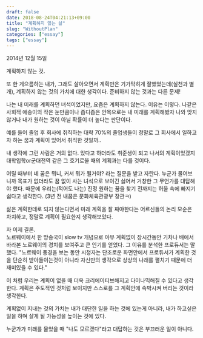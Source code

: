 ```yaml
---
draft: false
date: 2018-08-24T04:21:13+09:00
title: "계획하지 않는 삶"
slug: "WithoutPlan"
categories: ["essay"]
tags: ["essay"]
---
```

2014년 12월 15일

계획하지 않는 것.

또 한 게으름하는 내가, 그래도 살아오면서 계획만은 기가막히게 잘했었는데(실천과 별개), 계획하지 않는 것의 가치에 대한 생각이다. 준비하지 않는 것과는 다른 문제!

나는 내 미래를 계획하던 녀석이었지만, 요즘은 계획하지 않는다. 이유는 이렇다. 나같은 사회적 애송이의 작은 눈만큼이나 좁디좁은 안목으로는 내 미래를 계획해봤자 나와 맞지 않거나 내가 원하는 것이 아닐 확률이 더 높다는 판단이다.

예를 들어 졸업 후 회사에 취직하는 대략 70%의 졸업생들이 정말로 그 회사에서 일하고자 하는 꿈과 계획이 있어서 취직한 것일까..

내 생각에 그런 사람은 거의 없다. 있다고 하더라도 취준생이 되고 나서의 계획이었겠지 대학입학or군대전역 같은 그 호기로울 때의 계획과는 다를 것이다.

어릴 때부터 네 꿈은 뭐니, 커서 뭐가 될거야? 라는 질문을 받고 자란다. 누군가 물어보니까 목표가 없더라도 꿈 없이 사는 녀석으로 보이긴 싫어서 거창한 그 무언가를 대답해야 했다. 때문에 우리는(적어도 나는) 진정 원하는 꿈을 찾기 전까지는 허울 속에 빠지기 쉽다고 생각한다. (3년 전 내꿈은 문화체육관광부 장관ㅋ)

삶은 계획한데로 되지 않는다면서 미래 계획을 잘 짜야한다는 어르신들의 논리 모순은 차치하고, 정말로 계획이 필요한지 생각해보았다.

자 이제 결론.  
노르웨이에서 한 방송국이 slow tv 개념으로 아무 계획없이 장시간동안 기차나 배에서 바라본 노르웨이의 경치를 보여주고 큰 인기를 얻었다. 그 이유를 분석한 프로듀서는 말했다. "노르웨이 풍경을 보는 동안 시청자는 단조로운 화면안에서 프로듀서가 계획한 것을 단순히 받아들이는것이 아니라 자신만의 생각으로 상상의 나래를 펼치기 때문에 더 재미있을 수 있다."

이 처럼 우리는 계획이 없을 때 더욱 크리에이티브해지고 다이나믹해질 수 있다고 생각한다. 계획은 주도적인 것처럼 보이지만 스스로를 그 계획안에 속박시켜 버리는 것이라 생각한다.

계획없이 지내는 것의 가치는 내가 대단한 일을 하는 것에 있는게 아니라, 내가 하고싶은 일을 하며 살게 될 가능성을 높이는 것에 있다.

누군가가 미래를 물었을 때 "나도 모르겠다"라고 대답하는 것은 부끄러운 일이 아니다.
